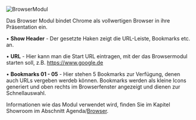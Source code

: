 
![BrowserModul](../img/Manager/Module/Browser_Module.PNG) 


Das Browser Modul bindet Chrome als vollwertigen Browser in ihre Präsentation ein.

•    **Show Header** - Der gesetzte Haken zeigt die URL-Leiste, Bookmarks etc. an. 

•    **URL** - Hier kann man die Start URL eintragen, mit der das Browsermodul starten soll, z.B. https://www.google.de 



•    **Bookmarks 01 - 05** - Hier stehen 5 Bookmarks zur Verfügung, denen auch URLs vergeben werdeb können. Bookmarks werden als kleine Icons generiert und oben rechts im Browserfenster angezeigt und dienen zur Schnellauswahl.

Informationen wie das Modul verwendet wird, finden Sie im Kapitel Showroom im Abschnitt Agenda/[Browser](../031_agenda/#browser).

